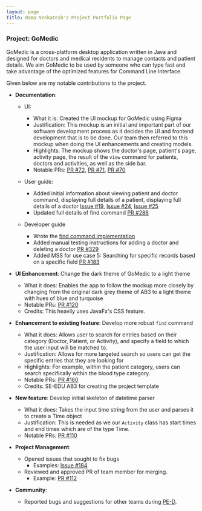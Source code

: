 ```yaml
---
layout: page
Title: Rama Venkatesh's Project Portfolio Page
---
```

### Project: GoMedic

GoMedic is a cross-platform desktop application written in Java and designed for doctors and medical residents to manage contacts and patient details.
We aim GoMedic to be used by someone who can type fast and take advantage of the optimized features for
Command Line Interface.

Given below are my notable contributions to the project.

* **Documentation**:
    * UI:
        * What it is: Created the UI mockup for GoMedic using Figma
        * Justification: This mockup is an initial and important part of our software development
          process as it decides the UI and frontend development that is to be done. Our team then 
          referred to this mockup when doing the UI enhancements and creating models. 
        * Highlights: The mockup shows the doctor's
          page, patient's page, activity page, the result of the ```view``` command for
          patients, doctors and activities, as well as the side bar.
        * Notable PRs: [PR #72](https://github.com/AY2122S1-CS2103T-T15-1/tp/pull/72),
          [PR #71](https://github.com/AY2122S1-CS2103T-T15-1/tp/pull/71),
          [PR #70](https://github.com/AY2122S1-CS2103T-T15-1/tp/pull/70)
      
    * User guide:
      * Added initial information about viewing patient and doctor command, displaying
      full details of a patient, displaying full details of a doctor 
        [Issue #19](https://github.com/AY2122S1-CS2103T-T15-1/tp/issues/19),
        [Issue #24](https://github.com/AY2122S1-CS2103T-T15-1/tp/issues/24),
        [Issue #25](https://github.com/AY2122S1-CS2103T-T15-1/tp/issues/25)
      * Updated full details of find command 
        [PR #286](https://github.com/AY2122S1-CS2103T-T15-1/tp/pull/286)
        
    * Developer guide
      * Wrote the [find command implementation](https://github.com/AY2122S1-CS2103T-T15-1/tp/pull/286)
      * Added manual testing instructions for adding a doctor and deleting a doctor
        [PR #329](https://github.com/AY2122S1-CS2103T-T15-1/tp/pull/329)
      * Added MSS for use case 5: Searching for specific records based on a specific field
        [PR #183 ](https://github.com/AY2122S1-CS2103T-T15-1/tp/pull/183)



* **UI Enhancement**: Change the dark theme of GoMedic to a light theme
    * What it does: Enables the app to follow the mockup more closely by changing from the 
      original dark grey theme of AB3 to a light theme with hues of blue and turquoise
    * Notable PRs: [PR #120](https://github.com/AY2122S1-CS2103T-T15-1/tp/pull/120)
    * Credits: This heavily uses JavaFx's CSS feature. 
    
* **Enhancement to existing feature**: Develop more robust ```find``` command
  * What it does: Allows user to search for entries based on their category (Doctor, Patient, or Activity),
    and specify a field to which the user input will be matched to. 
  * Justification: Allows for more targeted search so users can get the specific entries
    that they are looking for
  * Highlights: For example, within the patient category, users can search specifically
    within the blood type category. 
  * Notable PRs: [PR #160](https://github.com/AY2122S1-CS2103T-T15-1/tp/pull/160)
  * Credits: SE-EDU AB3 for creating the project template
    
* **New feature**: Develop initial skeleton of datetime parser
    * What it does: Takes the input time string from the user and parses it
      to create a Time object
    * Justification: This is needed as we our ```Activity``` class has start times and end times
      which are of the type Time.  
    * Notable PRs: [PR #110](https://github.com/AY2122S1-CS2103T-T15-1/tp/pull/110)

* **Project Management**: 
  * Opened issues that sought to fix bugs
    * Examples: [Issue #184](https://github.com/AY2122S1-CS2103T-T15-1/tp/issues/184)
  * Reviewed and approved PR of team member for merging. 
    * Example: [PR #112](https://github.com/AY2122S1-CS2103T-T15-1/tp/pull/112)
    
* **Community**: 
   * Reported bugs and suggestions for other teams during [PE-D](https://github.com/ramaven/ped). 

